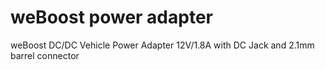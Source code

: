 # weBoost power adapter

weBoost DC/DC Vehicle Power Adapter 12V/1.8A with DC Jack and 2.1mm barrel connector
